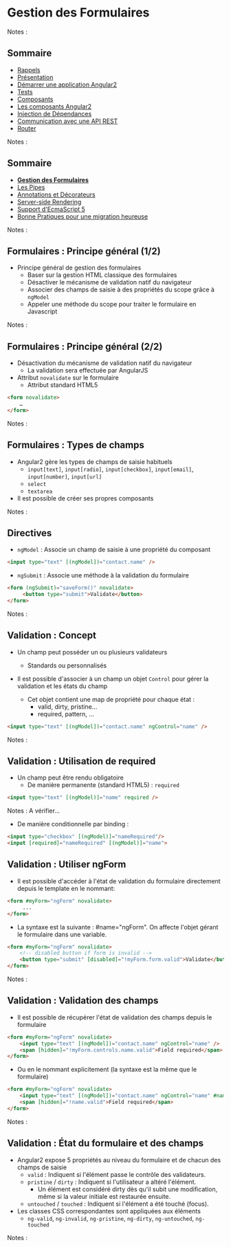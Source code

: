 # Gestion des Formulaires

<!-- .slide: class="page-title" -->

Notes :



## Sommaire

<!-- .slide: class="toc" -->

- [Rappels](#/1)
- [Présentation](#/2)
- [Démarrer une application Angular2](#/3)
- [Tests](#/4)
- [Composants](#/5)
- [Les composants Angular2](#/6)
- [Injection de Dépendances](#/7)
- [Communication avec une API REST](#/8)
- [Router](#/9)

Notes : 



## Sommaire

<!-- .slide: class="toc" -->

- **[Gestion des Formulaires](#/10)**
- [Les Pipes](#/11)
- [Annotations et Décorateurs](#/12)
- [Server-side Rendering](#/13)
- [Support d'EcmaScript 5](#/14)
- [Bonne Pratiques pour une migration heureuse](#/15)

Notes :



## Formulaires : Principe général (1/2)

- Principe général de gestion des formulaires
  - Baser sur la gestion HTML classique des formulaires
  - Désactiver le mécanisme de validation natif du navigateur
  - Associer des champs de saisie à des propriétés du scope grâce à `ngModel`
  - Appeler une méthode du scope pour traiter le formulaire en Javascript

Notes :



## Formulaires : Principe général (2/2)

- Désactivation du mécanisme de validation natif du navigateur
  - La validation sera effectuée par AngularJS
- Attribut `novalidate` sur le formulaire
  - Attribut standard HTML5

```html
<form novalidate>
	…
</form>
```

Notes :



## Formulaires : Types de champs

- Angular2 gère les types de champs de saisie habituels
  - `input[text]`, `input[radio]`, `input[checkbox]`, `input[email]`, `input[number]`, `input[url]`
  - `select`
  - `textarea`
- Il est possible de créer ses propres composants

Notes :



## Directives

- `ngModel` : Associe un champ de saisie à une propriété du composant

```html
<input type="text" [(ngModel])="contact.name" />
```

- `ngSubmit` : Associe une méthode à la validation du formulaire

```html
<form (ngSubmit)="saveForm()" novalidate>
     <button type="submit">Validate</button>
</form>
```

Notes :



## Validation : Concept

- Un champ peut posséder un ou plusieurs validateurs
  - Standards ou personnalisés
  
- Il est possible d'associer à un champ un objet `Control` pour gérer la validation et les états du champ
  - Cet objet contient une map de propriété pour chaque état :
    - valid, dirty, pristine...
    - required, pattern, ...
  
```html
<input type="text" [(ngModel])="contact.name" ngControl="name" />
```

Notes :



## Validation : Utilisation de required

- Un champ peut être rendu obligatoire
  - De manière permanente (standard HTML5) : `required`
```html
<input type="text" [(ngModel)]="name" required />
```

Notes :
A vérifier...
  - De manière conditionnelle par binding : 
```html
<input type="checkbox" [(ngModel)]="nameRequired"/>
<input [required]="nameRequired" [(ngModel)]="name">
```



## Validation : Utiliser ngForm

- Il est possible d'accéder à l'état de validation du formulaire directement depuis le template en le nommant:
```html
<form #myForm="ngForm" novalidate>
     ...
</form>
```

- La syntaxe est la suivante : #name="ngForm". On affecte l'objet gérant le formulaire dans une variable.
```html
<form #myForm="ngForm" novalidate>
    <!-- disabled button if form is invalid -->
    <button type="submit" [disabled]="!myForm.form.valid">Validate</button>
</form>
```

Notes :



## Validation : Validation des champs

- Il est possible de récupérer l'état de validation des champs depuis le formulaire
```html
<form #myForm="ngForm" novalidate>
    <input type="text" [(ngModel])="contact.name" ngControl="name" />
    <span [hidden]="!myForm.controls.name.valid">Field required</span>
</form>
```

- Ou en le nommant explicitement (la syntaxe est la même que le formulaire)
```html
<form #myForm="ngForm" novalidate>
    <input type="text" [(ngModel])="contact.name" ngControl="name" #name="ngForm" />
    <span [hidden]="!name.valid">Field required</span>
</form>
```

Notes :



## Validation : État du formulaire et des champs

- Angular2 expose 5 propriétés au niveau du formulaire et de chacun des champs de saisie
  - `valid` : Indiquent si l'élément passe le contrôle des validateurs.
  - `pristine` / `dirty` : Indiquent si l'utilisateur a altéré l'élément.
    - Un élément est considéré dirty dès qu'il subit une modification, même si la valeur initiale est restaurée ensuite.
  - `untouched` / `touched` : Indiquent si l'élément a été touché (focus).
- Les classes CSS correspondantes sont appliquées aux éléments
  - `ng-valid`, `ng-invalid`, `ng-pristine`, `ng-dirty`, `ng-untouched`, `ng-touched`

Notes :



<!-- .slide: class="page-questions" -->
